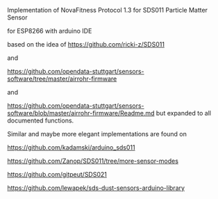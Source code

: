 
Implementation of NovaFitness Protocol 1.3 for SDS011 Particle Matter Sensor

for ESP8266 with arduino IDE


based on the idea of https://github.com/ricki-z/SDS011  

and 

https://github.com/opendata-stuttgart/sensors-software/tree/master/airrohr-firmware

and

https://github.com/opendata-stuttgart/sensors-software/blob/master/airrohr-firmware/Readme.md
but expanded to all documented functions.


Similar and maybe more elegant implementations are found on 

https://github.com/kadamski/arduino_sds011

https://github.com/Zanop/SDS011/tree/more-sensor-modes

https://github.com/gitpeut/SDS021

https://github.com/lewapek/sds-dust-sensors-arduino-library








